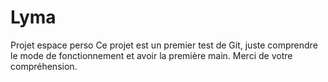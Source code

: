 # Lyma
Projet espace perso
Ce projet est un premier test de Git, juste comprendre le mode de fonctionnement et avoir la première main.
Merci de votre compréhension.
